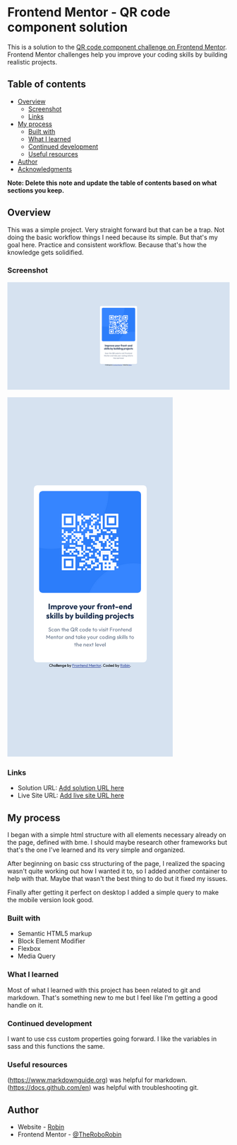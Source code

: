 # Frontend Mentor - QR code component solution

This is a solution to the [QR code component challenge on Frontend Mentor](https://www.frontendmentor.io/challenges/qr-code-component-iux_sIO_H). Frontend Mentor challenges help you improve your coding skills by building realistic projects.

## Table of contents

- [Overview](#overview)
  - [Screenshot](#screenshot)
  - [Links](#links)
- [My process](#my-process)
  - [Built with](#built-with)
  - [What I learned](#what-i-learned)
  - [Continued development](#continued-development)
  - [Useful resources](#useful-resources)
- [Author](#author)
- [Acknowledgments](#acknowledgments)

**Note: Delete this note and update the table of contents based on what sections you keep.**

## Overview

This was a simple project. Very straight forward but that can be a trap. Not doing the basic workflow things I need because its simple. But that's my goal here. Practice and consistent workflow. Because that's how the knowledge gets solidified.

### Screenshot

![](images/screenshot.jpg)

![](images/screenshot_mobile.png)

### Links

- Solution URL: [Add solution URL here](https://www.frontendmentor.io/solutions/qr-code-component-kSY9L23vv9)
- Live Site URL: [Add live site URL here](https://theroborobin.github.io/frontend-centor-challenge-QR-code/)

## My process

I began with a simple html structure with all elements necessary already on the page, defined with bme. I should maybe research other frameworks but that's the one I've learned and its very simple and organized.

After beginning on basic css structuring of the page, I realized the spacing wasn't quite working out how I wanted it to, so I added another container to help with that. Maybe that wasn't the best thing to do but it fixed my issues.

Finally after getting it perfect on desktop I added a simple query to make the mobile version look good.

### Built with

- Semantic HTML5 markup
- Block Element Modifier
- Flexbox
- Media Query

### What I learned

Most of what I learned with this project has been related to git and markdown. That's something new to me but I feel like I'm getting a good handle on it.

### Continued development

I want to use css custom properties going forward. I like the variables in sass and this functions the same.

### Useful resources

(https://www.markdownguide.org) was helpful for markdown.
(https://docs.github.com/en) was helpful with troubleshooting git.

## Author

- Website - [Robin](https://github.com/TheRoboRobin)
- Frontend Mentor - [@TheRoboRobin](https://www.frontendmentor.io/profile/TheRoboRobin)
